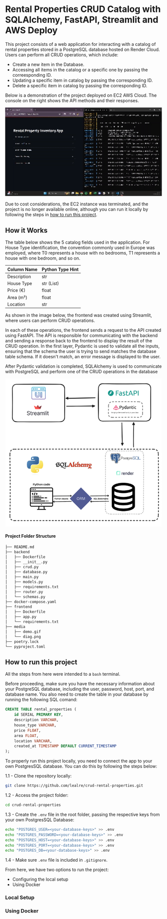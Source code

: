 # Rental Properties CRUD Catalog with SQLAlchemy, FastAPI, Streamlit and AWS Deploy

This project consists of a web application for interacting with a catalog of rental properties stored in a PostgreSQL database hosted on Render Cloud. Users can perform all CRUD operations, which include: 

- Create a new item in the Database. 
- Accessing all items in the catalog or a specific one by passing the correesponding ID. 
- Updating a specific item in catalog by passing the corresponding ID. 
- Delete a specific item in catalog by passing the corresponding ID.

Below is a demonstration of the project deployed on EC2 AWS Cloud. The console on the right shows the API methods and their responses.

<img src="media/demo.gif" width = 1000 />

Due to cost considerations, the EC2 instance was terminated, and the project is no longer available online, although you can run it locally by following the steps in [how to run this project](##How-to-run-this-project).

## How it Works

The table below shows the 5 catalog fields used in the application. For House Type identification, the convention commonly used in Europe was employed, where T0 represents a house with no bedrooms, T1 represents a house with one bedroom, and so on.

| Column Name           | Python Type Hint |
|-----------------------|------------------|
| Description  | str              |
| House Type            | str (List)        |
| Price (€)            | float            |
| Area (m²)              | float            |
| Location              | str              |


As shown in the image below, the frontend was created using Streamlit, where users can perform CRUD operations.

In each of these operations, the frontend sends a request to the API created using FastAPI. The API is responsible for communicating with the backend and sending a response back to the frontend to display the result of the CRUD operation. In the first layer, Pydantic is used to validate all the inputs, ensuring that the schema the user is trying to send matches the database table schema. If it doesn't match, an error message is displayed to the user.

After Pydantic validation is completed, SQLAlchemy is used to communicate with PostgreSQL and perform one of the CRUD operations in the database

![](media/diag.png)


#### Project Folder Structure
```
├── README.md
├── backend
│   ├── Dockerfile
│   ├── __init__.py
│   ├── crud.py
│   ├── database.py
│   ├── main.py
│   ├── models.py
│   ├── requirements.txt
│   ├── router.py
│   └── schemas.py
├── docker-compose.yaml
├── frontend
│   ├── Dockerfile
│   ├── app.py
│   └── requirements.txt
├── media
│   ├── demo.gif
│   └── diag.png
├── poetry.lock
└── pyproject.toml
```

## How to run this project

All the steps from here were intended to a `bash` terminal.

Before proceeding, make sure you have the necessary information about your PostgreSQL database, including the user, password, host, port, and database name. You also need to create the table in your database by running the following SQL comand:

```SQL
CREATE TABLE rental_properties (
    id SERIAL PRIMARY KEY,
    description VARCHAR,
    house_type VARCHAR,
    price FLOAT,
    area FLOAT,
    location VARCHAR,
    created_at TIMESTAMP DEFAULT CURRENT_TIMESTAMP
);
```

To properly run this project locally, you need to connect the app to your own PostgresSQL database. You can do this by following the steps below:

1.1 - Clone the repository locally:
```bash
git clone https://github.com/lealre/crud-rental-properties.git
```

1.2 - Access the project folder:
```bash
cd crud-rental-properties
```

1.3 - Create the `.env` file in the root folder, passing the respective keys from your own PostgresSQL Database:
```bash
echo "POSTGRES_USER=<your-database-keys>" >> .env
echo "POSTGRES_PASSWORD=<your-database-keys>" >> .env
echo "POSTGRES_HOST=<your-database-keys>" >> .env
echo "POSTGRES_PORT=<your-database-keys>" >> .env
echo "POSTGRES_DB=<your-database-keys>" >> .env
```

1.4 - Make sure `.env` file is included in `.gitignore`.

From here, we have two options to run the project:

- Configuring the local setup
- Using Docker

### Local Setup

### Using Docker

